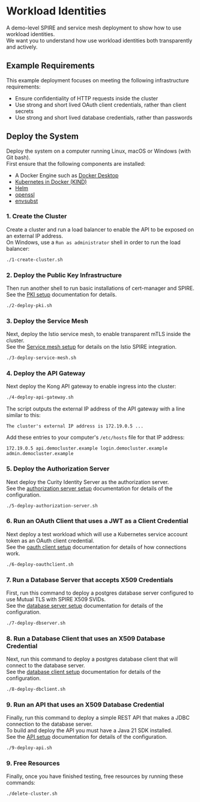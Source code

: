 # Workload Identities

A demo-level SPIRE and service mesh deployment to show how to use workload identities.\
We want you to understand how use workload identities both transparently and actively.

## Example Requirements

This example deployment focuses on meeting the following infrastructure requirements:

- Ensure confidentiality of HTTP requests inside the cluster
- Use strong and short lived OAuth client credentials, rather than client secrets  
- Use strong and short lived database credentials, rather than passwords

## Deploy the System

Deploy the system on a computer running Linux, macOS or Windows (with Git bash).\
First ensure that the following components are installed:

- A Docker Engine such as [Docker Desktop](https://www.docker.com/products/docker-desktop)
- [Kubernetes in Docker (KIND)](https://kind.sigs.k8s.io/docs/user/quick-start/)
- [Helm](https://helm.sh/docs/intro/install/)
- [openssl](https://www.openssl.org/)
- [envsubst](https://github.com/a8m/envsubst)

### 1. Create the Cluster

Create a cluster and run a load balancer to enable the API to be exposed on an external IP address.\
On Windows, use a `Run as administrator` shell in order to run the load balancer:

```bash
./1-create-cluster.sh
```

### 2. Deploy the Public Key Infrastructure

Then run another shell to run basic installations of cert-manager and SPIRE.\
See the [PKI setup](./base/pki/README.md) documentation for details.

```bash
./2-deploy-pki.sh
```

### 3. Deploy the Service Mesh

Next, deploy the Istio service mesh, to enable transparent mTLS inside the cluster.\
See the [Service mesh setup](./base/service-mesh/README.md) for details on the Istio SPIRE integration.

```bash
./3-deploy-service-mesh.sh
```

### 4. Deploy the API Gateway

Next deploy the Kong API gateway to enable ingress into the cluster:

```bash
./4-deploy-api-gateway.sh
```

The script outputs the external IP address of the API gateway with a line similar to this:

```text
The cluster's external IP address is 172.19.0.5 ...
```

Add these entries to your computer's `/etc/hosts` file for that IP address:

```text
172.19.0.5 api.democluster.example login.democluster.example admin.democluster.example
```

### 5. Deploy the Authorization Server

Next deploy the Curity Identity Server as the authorization server.\
See the [authorization server setup](./base/authorizationserver/README.md) documentation for details of the configuration.

```bash
./5-deploy-authorization-server.sh
```

### 6. Run an OAuth Client that uses a JWT as a Client Credential

Next deploy a test workload which will use a Kubernetes service account token as an OAuth client credential.\
See the [oauth client setup](./oauthclient/README.md) documentation for details of how connections work.

```bash
./6-deploy-oauthclient.sh
```

### 7. Run a Database Server that accepts X509 Credentials

First, run this command to deploy a postgres database server configured to use Mutual TLS with SPIRE X509 SVIDs.\
See the [database server setup](./dbserver/README.md) documentation for details of the configuration.

```bash
./7-deploy-dbserver.sh
```

### 8. Run a Database Client that uses an X509 Database Credential

Next, run this command to deploy a postgres database client that will connect to the database server.\
See the [database client setup](./dbclient/README.md) documentation for details of the configuration.

```bash
./8-deploy-dbclient.sh
```

### 9. Run an API that uses an X509 Database Credential

Finally, run this command to deploy a simple REST API that makes a JDBC connection to the database server.\
To build and deploy the API you must have a Java 21 SDK installed.\
See the [API setup](./demoapi/README.md) documentation for details of the configuration.

```bash
./9-deploy-api.sh
```

### 9. Free Resources

Finally, once you have finished testing, free resources by running these commands:

```bash
./delete-cluster.sh
```
